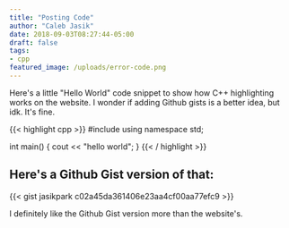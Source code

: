 ```yaml
---
title: "Posting Code"
author: "Caleb Jasik"
date: 2018-09-03T08:27:44-05:00
draft: false
tags:
- cpp
featured_image: /uploads/error-code.png
---
```


Here's a little "Hello World" code snippet to show how C++ highlighting works on the website. I wonder if adding Github gists is a better idea, but idk. It's fine.

{{< highlight cpp >}}
#include <iostream>
using namespace std;

int main() {
  cout << "hello world";
}
{{< / highlight >}}

## Here's a Github Gist version of that:

{{< gist jasikpark c02a45da361406e23aa4cf00aa77efc9 >}}

I definitely like the Github Gist version more than the website's.
